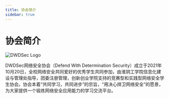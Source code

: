 ```yaml
---
title: 协会简介
sidebar: true
---
```


# 协会简介

<img :src="$withBase('/logos/DWDSEC_LOGO.jpg')" alt="DWDSec Logo">

DWDSec网络安全协会（Defend With Determination Security）成立于2021年10月20日，全校网络安全共同爱好的优秀学生共同参加，由淮阴工学院信息化建设与管理处指导，团委注册管理，创新创业学院支持的竞赛型和实践型网络安全学生协会。协会本着“共同学习，共同进步”的宗旨，“用决心捍卫网络安全”的愿景，为大家提供一个锻炼网络安全应用能力的学习交流平台。